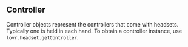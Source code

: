 Controller
---

Controller objects represent the controllers that come with headsets.  Typically one is held in each
hand.  To obtain a controller instance, use `lovr.headset.getController`.
